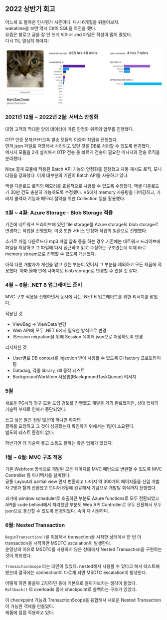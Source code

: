 ## 2022 상반기 회고

어느새 또 돌아온 인사평가 시즌이다. 다시 6개월을 뒤돌아보자.  
wakatime을 보면 역시 C#이 SQL을 역전을 했다.  
요즘은 블로그 글을 잘 안 쓰게 되어서 .md 파일은 작성이 많이 줄었다.  
다시 TIL 열심히 해야지!

[![](./images/wakatime.png)](https://wakatime.com/@HanJaeJoon)  

### 2021년 12월 ~ 2022년 2월: 서비스 안정화

대형 고객의 막대한 양의 데이터에 따른 안정화 위주의 업무를 진행했다.  

OTP 인증 문자/카카오톡 발송 모듈의 이중화 작업을 진행했다.  
먼저 json 파일로 저장해서 처리되고 있던 것을 DB로 처리할 수 있도록 변경했다.  
메시지 모듈을 2개 설치해서 OTP 전송 등 빠르게 전송이 필요한 메시지의 전송 로직을 분리했다.  

Nice 결제 모듈에 적용된 Batch API 기능의 안정화를 진행했고 자동 재시도 로직, 모니터링을 강화했다. 이제 대부분의 기관이 Batch API를 사용하고 있다.  

엑셀 다운로드 로직의 메모리를 효율적으로 사용할 수 있도록 수정했다. 엑셀 다운로드가 30만 건도 충분히 가능하도록 수정했다. VS에서 memory 사용량을 디버깅하고, 가비지 콜렉터 기능과 메모리 절약을 위한 Collection 등을 활용했다.  

### 3월 ~ 4월: Azure Storage - Blob Storage 적용

기존에 네트워크 드라이브에 있던 file storage를 Azure storage의 blob storage로 변경하는 작업을 진행했다. 이것 또한 서비스 안정화 작업의 일환으로 진행했다.  

추가로 파일 다운로드나 mp3 파일 압축 등을 하는 경우 기존에는 네트워크 드라이브에 파일을 저장하고 그 파일에 다시 접근하고 읽고 수정하는 구조였는데 이제 바로 memory stream으로 진행할 수 있도록 개선했다.  

아직 다른 개발자가 개선을 맡고 있는 부분이 있어서 그 부분을 제외하고 모든 제품에 적용했다. 아마 올해 안에 나머지도 blob storage로 변경할 수 있을 것 같다.

### 4월 ~ 6월: .NET 6 업그레이드 준비

MVC 구조 적용을 진행하면서 동시에 나는 .NET 6 업그레이드를 위한 리서치를 맡았다.  

적용된 것
- ViewBag => ViewData 변경
- Web API에 모두 .NET 6에서 필요한 방식으로 변경
- ISession migration을 위해 Session 데이터 json으로 저장하도록 변경

리서치한 것
- User별로 DB context를 Injection 받아 사용할 수 있도록 DI factory 프로토타이핑 
- Datadog, 각종 library, dll 동작 테스트
- BackgroundWorkItem 사용법(IBackgroundTaskQueue) 리서치

### 5월

새로운 PG사의 청구 모듈 도입 검토를 진행했고 개발을 거의 완료했지만, 상대 업체의 기술력 부재로 인해서 중단되었다.  

쓰고 싶은 말은 정말 많은데 하나만 하자면  
결제를 요청하고 그 것이 성공했는지 확인하기 위해서는 1일이 소요된다.  
별도의 테스트 환경이 없다.  

하반기엔 더 기술력 좋고 소통도 잘하는 좋은 업체가 있겠지!  

### 1월 ~ 6월: MVC 구조 적용

기존 Webform 방식으로 개발된 모든 페이지를 MVC 패턴으로 변환할 수 있도록 MVC Controller 등 아키텍처를 설계했다.  
공통 Layout과 partial view 먼저 변환하고 나머지 약 300개의 페이지들을 신입 개발자 2명과 함께 전환했고 드디어 6월에 완료해서 기념으로 개발팀 회식까지 진행했다.  

과거에 window scheduler로 호출하던 부분도 Azure functions로 모두 전환되었고 API를 code behind에서 처리했던 부분도 Web API Controller로 모두 전환해서 모두 json으로 통신할 수 있도록 변경되었다. 속이 다 시원하다.  

### 6월: Nested Transaction

`BeginTransaction()`을 이용해서 transaction을 시작한 상태에서 한 번 더 transaction을 시작하면 MSDTC escalation이 발생한다.  
운영상의 이유로 MSDTC를 사용하지 않은 상태에서 Nested Transaction을 구현하는 것이 목표였다.  

`TransactionScope` 라는 대안이 있었다. nested해서 사용할 수 있다고 해서 테스트해봤는데 결국에는 connection이 다르게 되면 MSDTC escalation이 발생한다.  

어떻게 하면 좋을까 고민하던 중에 기본으로 돌아가보자는 생각이 들었다.  
`Rollback()` 의 overloads 중에 checkpoint로 롤백하는 구조가 있었다.  

이 checkpoint 기능과 TransactionScope를 융합해서 새로운 Nested Transaction이 가능한 객체를 만들었다.  
제품에 점점 적용하고 있다.